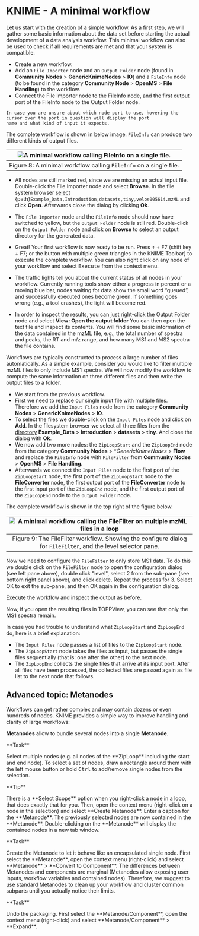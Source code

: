 KNIME - A minimal workflow
==========================

Let us start with the creation of a simple workflow. As a first step, we will gather some basic
information about the data set before starting the actual development of a data analysis workflow. This minimal workflow
can also be used to check if all requirements are met and that your system is compatible.

- Create a new workflow.
- Add an `File Importer` node and an `Output Folder` node (found in **Community Nodes** > **GenericKnimeNodes** > **IO**)
  and a `FileInfo` node (to be found in the category **Community Node** > **OpenMS** > **File Handling**)  to the workflow.
- Connect the File Importer node to the FileInfo node, and the first output port of the FileInfo node to the Output Folder
  node.

```{tip}
In case you are unsure about which node port to use, hovering the cursor over the port in question will display the port
name and what kind of input it expects.
```
The complete workflow is shown in below image. `FileInfo` can produce two different kinds of output files.

|![A minimal workflow calling FileInfo on a single file.](/_images/openms-user-tutorial/knime-setup/minimal_FileInfo.png)|
|:--:|
|Figure 8: A minimal workflow calling `FileInfo` on a single file.|

- All nodes are still marked red, since we are missing an actual input file. Double-click the File Importer node and select
  **Browse**. In the file system browser [select](https://abibuilder.cs.uni-tuebingen.de/archive/openms/Tutorials/Example_Data/Introduction/datasets/tiny/velos005614.mzML) {path}`Example_Data,Introduction,datasets,tiny,velos005614.mzML`
  and click **Open**. Afterwards close the dialog by clicking **Ok**.

- The `File Importer` node and the `FileInfo` node should now have switched to yellow, but the `Output Folder` node is still red.
  Double-click on the `Output Folder` node and click on **Browse** to select an output directory for the generated data.
- Great! Your first workflow is now ready to be run. Press <kbd>&uarr;</kbd> + <kbd>F7</kbd> (shift key + F7; or the
  button with multiple green triangles in the KNIME Toolbar) to execute the complete workflow. You can also right click
  on any node of your workflow and select <kbd>Execute</kbd> from the context menu.
- The traffic lights tell you about the current status of all nodes in your workflow. Currently running tools show either
  a progress in percent or a moving blue bar, nodes waiting for data show the small word “queued”, and successfully
  executed ones become green. If something goes wrong (e.g., a tool crashes), the light will become red.
- In order to inspect the results, you can just right-click the Output Folder node and select **View: Open the output folder**
  You can then open the text file and inspect its contents.  You will find some basic information of the data contained
  in the mzML file, e.g., the total number of spectra and peaks, the RT and m/z range, and how many MS1 and MS2 spectra
  the file contains.

Workflows are typically constructed to process a large number of files automatically. As a simple example, consider you
would like to filter multiple mzML files to only include MS1 spectra. We will now modify the workflow to compute the
same information on three different files and then write the output files to a folder.

- We start from the previous workflow.
- First we need to replace our single input file with multiple files. Therefore we add the `Input Files` node from the
  category **Community Nodes** > **GenericKnimeNodes** > **IO**.
- To select the files we double-click on the `Input Files` node and click on **Add**. In the filesystem browser we select
  all three files from the [directory](https://abibuilder.cs.uni-tuebingen.de/archive/openms/Tutorials/Example_Data/Introduction/datasets/tiny) **Example_Data** > **Introduction** > **datasets** > **tiny**. And close the dialog
  with **Ok**.
- We now add two more nodes: the `ZipLoopStart` and the `ZipLoopEnd` node from the category
  **Community Nodes** > **GenericKnimeNodes* > **Flow** and replace the `FileInfo` node with `FileFilter` from  **Community Nodes** > **OpenMS** > **File Handling**.
- Afterwards we connect the `Input Files` node to the first port of the `ZipLoopStart` node, the first port of the `ZipLoopStart`
  node to the **FileConverter** node, the first output port of the **FileConverter** node to the first input port of the
  `ZipLoopEnd` node, and the first output port of the `ZipLoopEnd` node to the `Output Folder` node.

The complete workflow is shown in the top right of the figure below.

|![A minimal workflow calling the FileFilter on multiple mzML files in a loop](/_images/openms-user-tutorial/knime-setup/KNIME_annotated_FileFilter.png)|
|:--:|
|Figure 9: The FileFilter workflow. Showing the configure dialog for `FileFilter`, and the level selector pane.

Now we need to configure the `FileFilter` to only store MS1 data. To do this we double click on the `FileFilter` node to open the configuration dialog (see left pane above), double click "level", select 2
from the sub-pane (see bottom right panel above), and click delete. Repeat the process for 3. Select OK to exit the sub-pane, and then OK again in the configuration dialog.

Execute the workflow and inspect the output as before.

Now, if you open the resulting files in TOPPView, you can see that only the MS1 spectra remain.

In case you had trouble to understand what `ZipLoopStart` and `ZipLoopEnd` do, here is a brief explanation:

- The `Input Files` node passes a list of files to the `ZipLoopStart` node.
- The `ZipLoopStart` node takes the files as input, but passes the single files sequentially (that is: one after the other)
  to the next node.
- The `ZipLoopEnd` collects the single files that arrive at its input port. After all files have been processed, the collected
  files are passed again as file list to the next node that follows.

## Advanced topic: Metanodes

Workflows can get rather complex and may contain dozens or even hundreds of nodes. KNIME provides a simple way to
improve handling and clarity of large workflows:

**Metanodes** allow to bundle several nodes into a single **Metanode**.

<div class="admonition task">
  <p class="admonition-title task title">**Task**</p>
  Select multiple nodes (e.g. all nodes of the **ZipLoop** including the start and end node). To select a set of nodes, draw a rectangle around them with the left mouse button or hold <kbd>Ctrl</kbd> to add/remove single nodes from the selection.
  <div class="admonition tip">
    <p class="admonition-title">**Tip**</p>
    There is a **Select Scope** option when you right-click a node in a loop, that does exactly that for you. Then, open the
    context menu (right-click on a node in the selection) and select **Create Metanode**. Enter a caption for the **Metanode**.
    The previously selected nodes are now contained in the **Metanode**. Double-clicking on the **Metanode** will display
    the contained nodes in a new tab window.
  </div>
</div>

<div class="admonition task">
<p class="admonition-title task-title">**Task**</p>
Create the Metanode to let it behave like an encapsulated single node. First select the **Metanode**, open the context
menu (right-click) and select **Metanode** > **Convert to Component**. The differences between Metanodes and components
are marginal (Metanodes allow exposing user inputs, workflow variables and contained nodes). Therefore, we suggest to use standard
Metanodes to clean up your workflow and cluster common subparts until you actually notice their limits.
</div>

<div class="admonition task">
<p class="admonition-title task-title">**Task**</p>
Undo the packaging. First select the **Metanode/Component**, open the context menu (right-click) and select **Metanode/Component** > **Expand**.
</div>
